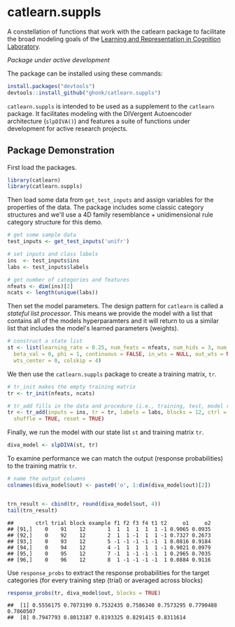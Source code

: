 catlearn.suppls
===============

A constellation of functions that work with the catlearn package to facilitate the broad modeling goals of the [Learning and Representation in Cognition Laboratory](http://kurtzlab.psychology.binghamton.edu/).

*Package under active development*

The package can be installed using these commands:

``` r
install.packages("devtools")
devtools::install_github("ghonk/catlearn.suppls")
```

`catlearn.suppls` is intended to be used as a supplement to the `catlearn` package. It facilitates modeling with the DIVergent Autoencoder architecture (`slpDIVA()`) and features a suite of functions under development for active research projects.

Package Demonstration
---------------------

First load the packages.

``` r
library(catlearn)
library(catlearn.suppls)
```

Then load some data from `get_test_inputs` and assign variables for the properties of the data. The package includes some classic category structures and we'll use a 4D family resemblance + unidimensional rule category structure for this demo.

``` r
# get some sample data
test_inputs <- get_test_inputs('unifr')

# set inputs and class labels
ins  <- test_inputs$ins
labs <- test_inputs$labels

# get number of categories and features
nfeats <- dim(ins)[2]
ncats <- length(unique(labs))
```

Then set the model parameters. The design pattern for `catlearn` is called a *stateful list processor*. This means we provide the model with a list that contains all of the models hyperparamters and it will return to us a similar list that includes the model's learned parameters (weights).

``` r
# construct a state list
st <- list(learning_rate = 0.25, num_feats = nfeats, num_hids = 3, num_cats = ncats,
  beta_val = 0, phi = 1, continuous = FALSE, in_wts = NULL, out_wts = NULL, wts_range = 1,
  wts_center = 0, colskip = 4)
```

We then use the `catlearn.suppls` package to create a training matrix, `tr`.

``` r
# tr_init makes the empty training matrix
tr <- tr_init(nfeats, ncats)

# tr_add fills in the data and procedure (i.e., training, test, model reset)
tr <- tr_add(inputs = ins, tr = tr, labels = labs, blocks = 12, ctrl = 0, 
  shuffle = TRUE, reset = TRUE)
```

Finally, we run the model with our state list `st` and training matrix `tr`.

``` r
diva_model <- slpDIVA(st, tr)
```

To examine performance we can match the output (response probabilities) to the training matrix `tr`.

``` r
# name the output columns
colnames(diva_model$out) <- paste0('o', 1:dim(diva_model$out)[2])


trn_result <- cbind(tr, round(diva_model$out, 4))
tail(trn_result)
```

    ##       ctrl trial block example f1 f2 f3 f4 t1 t2     o1     o2
    ## [91,]    0    91    12       1  1  1  1  1  1 -1 0.9065 0.0935
    ## [92,]    0    92    12       2  1  1 -1  1  1 -1 0.7327 0.2673
    ## [93,]    0    93    12       5 -1 -1 -1 -1 -1  1 0.0816 0.9184
    ## [94,]    0    94    12       4 -1  1  1  1  1 -1 0.9021 0.0979
    ## [95,]    0    95    12       7 -1  1 -1 -1 -1  1 0.2965 0.7035
    ## [96,]    0    96    12       8  1 -1 -1 -1 -1  1 0.0884 0.9116

Use `response_probs` to extract the response probabilities for the target categories (for every training step (trial) or averaged across blocks)

``` r
response_probs(tr, diva_model$out, blocks = TRUE)
```

    ##  [1] 0.5556175 0.7073199 0.7532435 0.7586340 0.7573295 0.7790488 0.7860507
    ##  [8] 0.7947793 0.8013187 0.8193325 0.8291415 0.8311614
